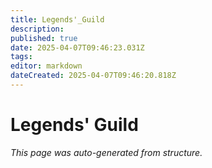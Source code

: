 ```yaml
---
title: Legends'_Guild
description: 
published: true
date: 2025-04-07T09:46:23.031Z
tags: 
editor: markdown
dateCreated: 2025-04-07T09:46:20.818Z
---
```


# Legends' Guild

*This page was auto-generated from structure.*